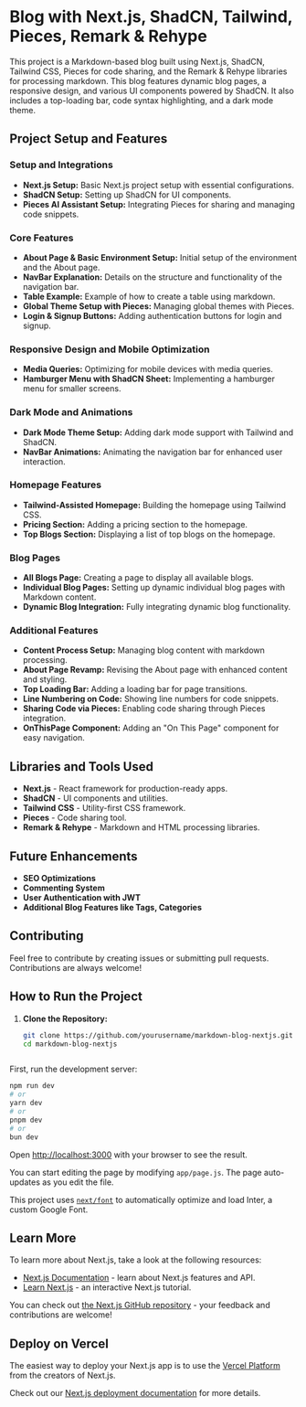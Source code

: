 # Blog with Next.js, ShadCN, Tailwind, Pieces, Remark & Rehype

This project is a Markdown-based blog built using Next.js, ShadCN, Tailwind CSS, Pieces for code sharing, and the Remark & Rehype libraries for processing markdown. This blog features dynamic blog pages, a responsive design, and various UI components powered by ShadCN. It also includes a top-loading bar, code syntax highlighting, and a dark mode theme.

## Project Setup and Features

### Setup and Integrations

- **Next.js Setup:** Basic Next.js project setup with essential configurations.
- **ShadCN Setup:** Setting up ShadCN for UI components.
- **Pieces AI Assistant Setup:** Integrating Pieces for sharing and managing code snippets.

### Core Features

- **About Page & Basic Environment Setup:** Initial setup of the environment and the About page.
- **NavBar Explanation:** Details on the structure and functionality of the navigation bar.
- **Table Example:** Example of how to create a table using markdown.
- **Global Theme Setup with Pieces:** Managing global themes with Pieces.
- **Login & Signup Buttons:** Adding authentication buttons for login and signup.

### Responsive Design and Mobile Optimization

- **Media Queries:** Optimizing for mobile devices with media queries.
- **Hamburger Menu with ShadCN Sheet:** Implementing a hamburger menu for smaller screens.

### Dark Mode and Animations

- **Dark Mode Theme Setup:** Adding dark mode support with Tailwind and ShadCN.
- **NavBar Animations:** Animating the navigation bar for enhanced user interaction.

### Homepage Features

- **Tailwind-Assisted Homepage:** Building the homepage using Tailwind CSS.
- **Pricing Section:** Adding a pricing section to the homepage.
- **Top Blogs Section:** Displaying a list of top blogs on the homepage.

### Blog Pages

- **All Blogs Page:** Creating a page to display all available blogs.
- **Individual Blog Pages:** Setting up dynamic individual blog pages with Markdown content.
- **Dynamic Blog Integration:** Fully integrating dynamic blog functionality.

### Additional Features

- **Content Process Setup:** Managing blog content with markdown processing.
- **About Page Revamp:** Revising the About page with enhanced content and styling.
- **Top Loading Bar:** Adding a loading bar for page transitions.
- **Line Numbering on Code:** Showing line numbers for code snippets.
- **Sharing Code via Pieces:** Enabling code sharing through Pieces integration.
- **OnThisPage Component:** Adding an "On This Page" component for easy navigation.


## Libraries and Tools Used

- **Next.js** - React framework for production-ready apps.
- **ShadCN** - UI components and utilities.
- **Tailwind CSS** - Utility-first CSS framework.
- **Pieces** - Code sharing tool.
- **Remark & Rehype** - Markdown and HTML processing libraries.

## Future Enhancements

- **SEO Optimizations**
- **Commenting System**
- **User Authentication with JWT**
- **Additional Blog Features like Tags, Categories**

## Contributing

Feel free to contribute by creating issues or submitting pull requests. Contributions are always welcome!



## How to Run the Project

1. **Clone the Repository:**
   ```bash
   git clone https://github.com/yourusername/markdown-blog-nextjs.git
   cd markdown-blog-nextjs



First, run the development server:

```bash
npm run dev
# or
yarn dev
# or
pnpm dev
# or
bun dev
```

Open [http://localhost:3000](http://localhost:3000) with your browser to see the result.

You can start editing the page by modifying `app/page.js`. The page auto-updates as you edit the file.

This project uses [`next/font`](https://nextjs.org/docs/basic-features/font-optimization) to automatically optimize and load Inter, a custom Google Font.

## Learn More

To learn more about Next.js, take a look at the following resources:

- [Next.js Documentation](https://nextjs.org/docs) - learn about Next.js features and API.
- [Learn Next.js](https://nextjs.org/learn) - an interactive Next.js tutorial.

You can check out [the Next.js GitHub repository](https://github.com/vercel/next.js/) - your feedback and contributions are welcome!

## Deploy on Vercel

The easiest way to deploy your Next.js app is to use the [Vercel Platform](https://vercel.com/new?utm_medium=default-template&filter=next.js&utm_source=create-next-app&utm_campaign=create-next-app-readme) from the creators of Next.js.

Check out our [Next.js deployment documentation](https://nextjs.org/docs/deployment) for more details.
